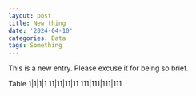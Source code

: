 ```yaml
---
layout: post
title: New thing
date: '2024-04-10'
categories: Data
tags: Something
---
```

This is a new entry. Please excuse it for being so brief.

Table
1|1|1|1
11|11|11|11
111|111|111|111

